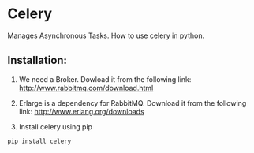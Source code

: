# Celery
Manages Asynchronous Tasks. How to use celery in python.

## Installation:
1. We need a Broker. Dowload it from the following link:
http://www.rabbitmq.com/download.html

2. Erlarge is a dependency for RabbitMQ. Download it from the following link:
http://www.erlang.org/downloads

3. Install celery using pip 
```bash
pip install celery
```

